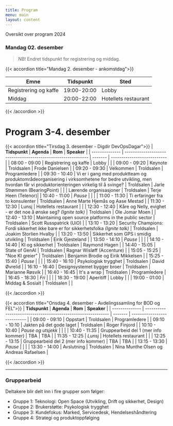 ```yaml
---
title: Program
menu: main
layout: content
---
```



Oversikt over program 2024 

### Mandag 02. desember

> NB! Endret tidspunkt for registrering og middag.

{{< accordion title="Mandag 2. desember - ankomstdag">}}

| Emne   | Tidspunkt   | Sted        |
|-------------|--------|-------------|
| Registrering og kaffe | 19:00-20:00 | Lobby |
| Middag | 20:00-22:00    | Hotellets restaurant |

{{< /accordion >}}




# Program 3-4. desember


{{< accordion title="Tirsdag 3. desember - Digdir DevOpsDagar">}}
| **Tidspunkt**  | **Agenda**                                                   | **Rom** | **Speaker**                 |
| -------------- | ------------------------------------------------------------ | ------- | --------------------------- |
| 08:00 - 09:00  | Registrering og kaffe                                        |  Lobby    |                             |
| 09:00 - 09:20  | Keynote                                                      |  Troldsalen    |   Frode Danielsen         |
| 09:20 - 09:30  | Velkommen                                     |  Troldsalen       |    Programledere        |
| 09:30 - 10:40  | Vi er i gang med produktteam og produktområdeorganisering i virksomhetene for bedre utvikling, men hvordan får vi produktorienteringen virkelig til å svinge?                                  |  Troldsalen       | Jarle Strømmen (BearingPoint) |
|                | Lærende organisasjoner                                       |  Troldsalen       |           Terje Heen (Telenor)|
| 10:40 - 11:00  | _Pause_                                                      |         |                             |
| 11:00 - 11:30  | Ti erfaringer fra to konsulenter                              |   Troldsalen      | Anne Marte Hjemås og Aase Mestad     |
| 11:30 - 12:30  | Lunsj                       |  Hotellets restaurant       |                |
| 12:30 - 12:40  | Kåre og Nelly, evighet - er det noe å ønske seg? _(Ignite talk)_                                |  Troldsalen       |    Ole Jomar Moen          |
| 12:40 - 13:10  | Maintaining open source platforms in the public sector                             |  Troldsalen       |        Scott Russpatrick (UiO)   |
| 13:10 - 13:20  | Security Champions: Fordi sikkerhet ikke bare er for sikkerhetsfolka _(Ignite talk)_                                      |   Troldsalen      | Joakim Storlien Hvalby              |
| 13:20 - 13:50  | Sikkerhet som GPS i smidig utvikling             |   Troldsalen      |    Eirik Gjesteland            |
| 13:50 - 14:10  | _Pause_                                        |         |       |
| 14:10 - 14:40  | KI og sikkerhet                            |   Troldsalen      |       Raymond Hagen           |
| 14:40 - 15:05  | State of GenAI                                          |   Troldsalen      |      Ragnar Wisløff (Accenture) |
| 15:05 - 15:25  | "Noe KI greier"                                    |    Troldsalen          |   Benjamin Brodie og Eirik Mikkelsen   |
| 15:25 - 15:40  | _Pause_                                        |         |       |
| 15:40 - 16:10  | Psykologisk trygghet                                          |   Troldsalen           |   David Øvrelid   |
| 16:10 - 16:40  | Designsystemet bygger broer                                  |       Troldsalen       |   Marianne Røsvik   |
| 16:40 - 16:45  | It's a wrap                                                  |  Troldsalen       | Programledere          |
| 16:45 - 18:30  | _Fri_                                                        |         |                             |
| 18:30 - 19:00  | Aperitiff                                                    |   Lobby      |                             |
| 19:00 - 01:00  | Middag & Sosialt                                             |   Troldsalen     |                             |

  
{{< /accordion >}}

{{< accordion title="Onsdag 4. desember - Avdelingssamling for BOD og FEL">}}
| **Tidspunkt**  | **Agenda**                                                   | **Rom** | **Speaker**                 |
| -------------- | ------------------------------------------------------------ | ------- | --------------------------- |
| 09:00 - 09:10  | Oppstart                                                 |  Troldsalen       |  Programledere          |
| 09:10 - 10:10  | Jakten på det gode laget                                 |   Troldsalen      |     Roger Finjord       |
| 10:10 - 10:40  | _Pause og utsjekk_                        |         |          |
| 10:40 - 11:35  | Gruppearbeid del 1 (mer info kommer)                       |   TBA      | TBA         |
| 11:35 - 12:25  | _Lunsj_                                 |    Hotellets restaurant     |                             |
| 12:25 - 13:15  | Gruppearbeid del 2 (mer info kommer)                       |   TBA      | TBA         |
| 13:15 - 13:30  | _Pause_                        |         |          |
| 13:30 - 14:00  | Avslutning                |  Troldsalen       | Nina Munthe Olsen og Andreas Rafaelsen            |

{{< /accordion >}}





---

### Gruppearbeid

Deltakere blir delt inn i fire grupper som følger:

- Gruppe 1: Teknologi: Open Space (Utvikling, Drift og sikkerhet, Design)
- Gruppe 2: Brukerstøtte: Psykologisk trygghet
- Gruppe 3: Kundefokus: Marked, Servicedesk, Hendelseshåndtering
- Gruppe 4: Strategi og produktoppfølging 

<!--Alle kommer til å motta en e-post fra sin gruppeansvarlig med detaljer rundt gruppearbeidet i uke 48.-->






<!-- ### [Her finner du programmet fra i fjor](/arrangementarkiv/devopsdagar-2023/) -->
